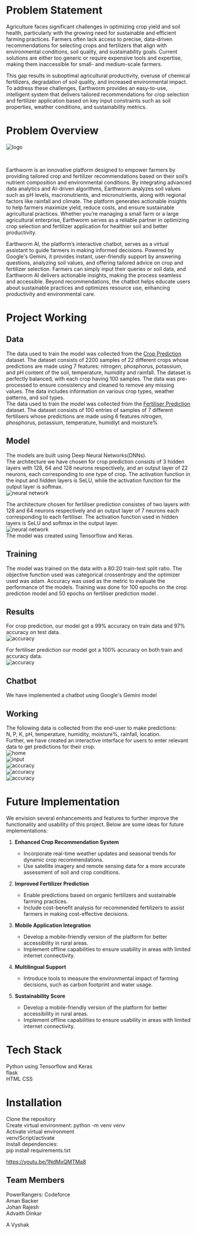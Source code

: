 # Problem Statement

Agriculture faces significant challenges in optimizing crop yield and soil health, particularly with the growing need for sustainable and efficient farming practices. Farmers often lack access to precise, data-driven recommendations for selecting crops and fertilizers that align with environmental conditions, soil quality, and sustainability goals. Current solutions are either too generic or require expensive tools and expertise, making them inaccessible for small- and medium-scale farmers.

This gap results in suboptimal agricultural productivity, overuse of chemical fertilizers, degradation of soil quality, and increased environmental impact. To address these challenges, Earthworm provides an easy-to-use, intelligent system that delivers tailored recommendations for crop selection and fertilizer application based on key input constraints such as soil properties, weather conditions, and sustainability metrics.
# Problem Overview

![logo](stati/images/earthworm.jpg)

<br/>


Earthworm is an innovative platform designed to empower farmers by providing tailored crop and fertilizer recommendations based on their soil’s nutrient composition and environmental conditions. By integrating advanced data analytics and AI-driven algorithms, Earthworm analyzes soil values such as pH levels, macronutrients, and micronutrients, along with regional factors like rainfall and climate. The platform generates actionable insights to help farmers maximize yield, reduce costs, and ensure sustainable agricultural practices. Whether you’re managing a small farm or a large agricultural enterprise, Earthworm serves as a reliable partner in optimizing crop selection and fertilizer application for healthier soil and better productivity.
<br/>



Earthworm AI, the platform’s interactive chatbot, serves as a virtual assistant to guide farmers in making informed decisions. Powered by Google's Gemini, it provides instant, user-friendly support by answering questions, analyzing soil values, and offering tailored advice on crop and fertilizer selection. Farmers can simply input their queries or soil data, and Earthworm AI delivers actionable insights, making the process seamless and accessible. Beyond recommendations, the chatbot helps educate users about sustainable practices and optimizes resource use, enhancing productivity and environmental care.
<br/>

# Project Working


## Data

The data used to train the model was collected from the [Crop Prediction](https://www.kaggle.com/datasets/atharvaingle/crop-recommendation-dataset) dataset. The dataset consists of 2200 samples of 22 different crops whose predictions are made using 7 features: nitrogen, phosphorus, potassium, and pH content of the soil, temperature, humidity and rainfall. The dataset is perfectly balanced, with each crop having 100 samples.  The data was pre-processed to ensure consistency and cleaned to remove any missing values. The data includes information on various crop types, weather patterns, and soil types. 
<br/>
The data used to train the model was collected from the [Fertiliser Prediction](https://www.kaggle.com/datasets/gdabhishek/fertilizer-prediction) dataset. The dataset consists of 100 entries of samples of 7 different fertilisers whose predictions are made using 6 features nitrogen, phosphorus, potassium, temperature, humidiyt and moisture%




## Model

The  models are built using Deep Neural Networks(DNNs). 
<br/>
The architecture we have chosen for crop prediction consists of 3 hidden layers with 128, 64 and 128 neurons respectively, and an output layer of 22 neurons, each corresponding to one type of crop. The activation function in the input and hidden layers is SeLU, while the activation function for the output layer is softmax. 
<br/>
![neural network](https://github.com/user-attachments/assets/7c58c124-a1c5-4baf-a5c3-b1081ba67dd7)
<br/>



The architecture chosen for fertiliser prediction consistes of two layers with 128 and 64 neurons respectively and an output layer of 7 neurons each corresponding to each fertiliser. The activation function used in hidden layers is SeLU and softmax in the output layer.
<br/>
![neural network](https://github.com/user-attachments/assets/fff72f25-02e7-425b-a027-ad7e2f12c39a)
<br/>
The model was created using Tensorflow and Keras.

## Training

The model was trained on the data with a 80:20 train-test split ratio. The objective function used was categorical crossentropy and the optimizer used was adam. Accuracy was used as the metric to evaluate the performance of the models. Training was done for 100 epochs on the crop prediction model and 50 epochs on fertiliser prediction model .


## Results

For crop prediction, our model got a 99% accuracy on train data and 97% accuracy on test data.
<br/>
![accuracy](images/crop_model.jpeg)
<br/>

For fertiliser prediction our model got a 100% accuracy on both train and accuracy data.
<br/>
![accuracy](images/fert_model.jpeg)
<br/>

## Chatbot

We have implemented a chatbot using Google's Gemini model


## Working

The following data is collected from the end-user to make predictions:
<br/>
N, P, K, pH, temperature, humidity, moisture%, rainfall, location.
<br/>
Further, we have created an interactive interface for users to enter relevant data to get predictions for their crop.
<br/>
![home](images/home.jpeg)
<br/>
![input](images/inp.jpeg)
<br/>
![accuracy](images/pred.jpeg)
<br/>
![accuracy](images/chat1.jpeg)
<br/>
![accuracy](images/chat2.jpeg)
<br/>

# Future Implementation

We envision several enhancements and features to further improve the functionality and usability of this project. Below are some ideas for future implementations:

1. **Enhanced Crop Recommendation System**
   - Incorporate real-time weather updates and seasonal trends for dynamic crop recommendations.
   - Use satellite imagery and remote sensing data for a more accurate assessment of soil and crop conditions.

2. **Improved Fertilizer Prediction**
   - Enable predictions based on organic fertilizers and sustainable farming practices.
   - Include cost-benefit analysis for recommended fertilizers to assist farmers in making cost-effective decisions.

3. **Mobile Application Integration**
   - Develop a mobile-friendly version of the platform for better accessibility in rural areas.
   - Implement offline capabilities to ensure usability in areas with limited internet connectivity.

4. **Multilingual Support**
   - Introduce tools to measure the environmental impact of farming decisions, such as carbon footprint and water usage.
  
5. **Sustainability Score**
   - Develop a mobile-friendly version of the platform for better accessibility in rural areas.
   - Implement offline capabilities to ensure usability in areas with limited internet connectivity.



# Tech Stack
Python using Tensorflow and Keras
<br/>
flask
<br/>
HTML CSS
<br/>

# Installation 
Clone the repository
<br/>
Create virtual environment: python -m venv venv
<br/>
Activate virtual environment
<br/>
venv/Script/activate
<br/>
Install dependencies:
<br/>
pip install requirements.txt
<br/>

https://youtu.be/1NdMxQMTMa8

## Team Members

PowerRangers: Codeforce
<br />
Aman Backer
<br/>
Johan Rajesh
<br/>
Advaith Dinkar
<br/>

A Vyshak

